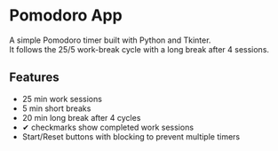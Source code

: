 # Pomodoro App

A simple Pomodoro timer built with Python and Tkinter.  
It follows the 25/5 work-break cycle with a long break after 4 sessions.  

## Features
- 25 min work sessions
- 5 min short breaks
- 20 min long break after 4 cycles
- ✔ checkmarks show completed work sessions
- Start/Reset buttons with blocking to prevent multiple timers

